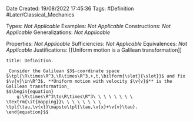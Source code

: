 <div class="topSpace"></div>

Date Created: 19/08/2022 17:45:36
Tags: #Definition #Later/Classical_Mechanics

Types: _Not Applicable_
Examples: _Not Applicable_
Constructions: _Not Applicable_
Generalizations: _Not Applicable_

Properties: _Not Applicable_
Sufficiencies: _Not Applicable_
Equivalences: _Not Applicable_
Justifications: [[Uniform motion is a Galilean transformation]]

``` ad-Definition
title: Definition.

_Consider the Galilean $3$-coordinate space $\tpl{\R\times\R^3,\R\times\R^3,+,t,\bilform{\slot}{\slot}}$ and fix $\v{v}\in\R^3$. **Uniform motion with velocity $\v{v}$** is the Galilean transformation_
$$\begin{equation}
    g:\R\times\R^3\to\R\times\R^3\ \ \ \ \ \ \ \ \textrm{\it{mapping}}\ \ \ \ \ \ \ \ \tpl{\tau,\v{x}}\mapsto\tpl{\tau,\v{x}+\v{v}\tau}.
\end{equation}$$

```
